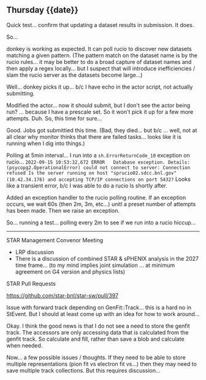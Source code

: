## Thursday {{date}}

Quick test... confirm that updating a dataset results in submission.  It does.

So...

donkey is working as expected.  It can poll rucio to discover new datasets matching a given pattern.  (The pattern match on the dataset name is by the rucio rules... it may be better to do a broad capture of dataset names and then apply a regex locally... but I suspect that will introduce inefficiencies / slam the rucio server as the datasets become large...)


Well... donkey picks it up...  b/c I have echo in the actor script, not actually submitting.

Modified the actor... now it should submit, but I don't see the actor being run?
... because I have a prescale set.  So it won't pick it up for a few more attempts.  Duh.  So, this time for sure...

Good.  Jobs got submittied this time.  (Bad, they died... but b/c ... well, not at all clear why monitor thinks that there are failed tasks... looks like it is running when I dig into things.)

Polling at 5min interval... I run into a `sh.ErrorReturnCode_10` exception on rucio... 
`
2022-09-15 10:53:32,672	ERROR	Database exception.
Details: (psycopg2.OperationalError) could not connect to server: Connection refused
	Is the server running on host "sprucio02.sdcc.bnl.gov" (10.42.34.176) and accepting
	TCP/IP connections on port 5432?
`
Looks like a transient error, b/c I was able to do a rucio ls shortly after.

Added an exception handler to the rucio polling routine.  If an exception occurs, we wait 60s (then 2m, 3m, etc...) unitl a preset number of attempts has been made.  Then we raise an exception.

So... running a test... polling every 2m to see if we run into a rucio hiccup...


------

STAR Management Convenor Meeting

- LRP discussion
- There is a discussion of combined STAR & sPHENIX analysis in the 2027 time frame... (to my mind implies joint simulation ... at minimum agreement on G4 version and physics lists)


STAR Pull Requests

https://github.com/star-bnl/star-sw/pull/397

Issue with forward track depending on GenFit::Track... this is a hard no in StEvent.  But I should at least come up with an idea for how to work around...

Okay.  I think the good news is that I do not see a need to store the genfit track.  The accessors are only accessing data that is calculated from the genfit track.  So calculate and fill, rather than save a blob and calculate when needed.

Now... a few possible issues / thoughts.  If they need to be able to store multiple representations (pion fit  vs electron fit vs...) then they may need to save multiple track collections.  But this requires discussion...



